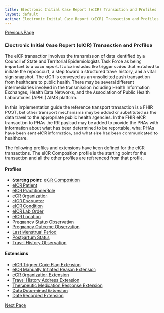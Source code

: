 ```yaml
---
title: Electronic Initial Case Report (eICR) Transaction and Profiles
layout: default
active: Electronic Initial Case Report (eICR) Transaction and Profiles
---
```


[Previous Page](profiles.html)

### Electronic Initial Case Report (eICR) Transaction and Profiles

The eICR transaction involves the transmission of data identified by a Council of State and Territorial Epidemiologists Task Force as being important to a case report.
It also includes the trigger codes that matched to initiate the repooccurt, a step toward a structured travel history, and a vital sign snapshot.
The eICR is conveyed as an unsolicited push transaction from healthcare to public health.
There may be several different intermediaries involved in the transmission including Health Information Exchanges, Health Data Networks, and the Association of Public Health Laboratories (APHL) AIMS platform. 

In this implementation guide the reference transport transaction is a FHIR POST, but other transport mechanisms may be added or substituted as the data travel to the appropriate public health agencies.
In the FHIR eICR transaction to PHAs the RR payload may be added to provide the PHAs with information about what has been determined to be reportable, what PHAs have been sent eICR information, and what else has been communicated to healthcare.

The following profiles and extensions have been defined for the eICR transactions. The eICR Composition profile is the starting point for the transaction and all the other profiles are referenced from that profile.

#### Profiles
<ul>
  <li><b>Starting point:</b> <a href="StructureDefinition-eicr-composition.html">eICR Composition</a></li>
  <li><a href="StructureDefinition-ecr-patient.html">eICR Patient</a></li>
  <li><a href="StructureDefinition-ecr-practitionerrole.html">eICR PractitionerRole</a></li>
  <li><a href="StructureDefinition-ecr-organization.html">eCR Organization</a></li>
  <li><a href="StructureDefinition-eicr-encounter.html">eICR Encounter</a></li>
	<li><a href="StructureDefinition-eicr-condition.html">eICR Condition</a></li>
  <li><a href="StructureDefinition-eicr-servicerequest.html">eICR Lab Order</a></li>
  <li><a href="StructureDefinition-eicr-location.html">eICR Location</a></li>
  <li><a href="StructureDefinition-pregnancy-status-observation.html">Pregnancy Status Observation</a></li>
  <li><a href="StructureDefinition-pregnancy-outcome-observation.html">Pregnancy Outcome Observation</a></li>
  <li><a href="StructureDefinition-last-menstrual-period.html">Last Menstrual Period</a></li>
  <li><a href="StructureDefinition-postpartum-status.html">Postpartum Status</a></li>
  <li><a href="StructureDefinition-travel-history-observation.html">Travel History Observation</a></li>
</ul>

#### Extensions
<ul>
  <li><a href="StructureDefinition-eicr-trigger-code-flag-extension.html">eICR Trigger Code Flag Extension</a></li>
  <li><a href="StructureDefinition-eicr-initiation-reason-extension.html">eICR Manually Initiated Reason Extension</a></li>
  <li><a href="StructureDefinition-ecr-organization-extension.html">eCR Organization Extension</a></li>
  <li><a href="StructureDefinition-travel-history-address-extension.html">Travel History Address Extension</a></li>
  <li><a href="StructureDefinition-therapeutic-medication-response-extension.html">Therapeutic Medication Response Extension</a></li>
	<li><a href="StructureDefinition-date-determined-extension.html">Date Determined Extension</a></li>
	<li><a href="StructureDefinition-date-recorded-extension.html">Date Recorded Extension</a></li>
</ul>

[Next Page](Reportability_Response_(RR)_Transaction_and_Profiles.html)